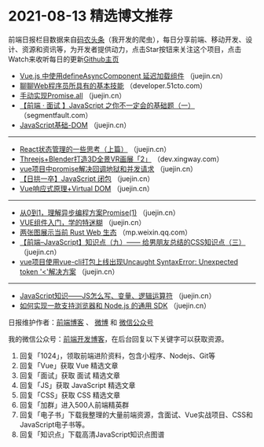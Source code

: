 # 2021-08-13 精选博文推荐

前端日报栏目数据来自[码农头条](https://toutiao.qdkfweb.cn/)（我开发的爬虫），每日分享前端、移动开发、设计、资源和资讯等，为开发者提供动力，点击Star按钮来关注这个项目，点击Watch来收听每日的更新[Github主页](https://github.com/kujian/frontendDaily)
* [Vue.js 中使用defineAsyncComponent 延迟加载组件](https://juejin.cn/post/6995422249058910221) （juejin.cn）
* [聊聊Web程序员所具有的基本技能](https://developer.51cto.com/art/202108/677742.htm) （developer.51cto.com）
* [手动实现Promise.all](https://juejin.cn/post/6995411965585653790) （juejin.cn）
* [【前端 · 面试 】JavaScript 之你不一定会的基础题（一）](https://segmentfault.com/a/1190000040507219) （segmentfault.com）
* [JavaScript基础-DOM](https://juejin.cn/post/6995405952681771022) （juejin.cn）

***
* [React状态管理的一些思考（上篇）](https://juejin.cn/post/6995497136510992414) （juejin.cn）
* [Threejs+Blender打造3D全景VR画展「2」](https://dev.xingway.com/threejs-3d-gallery-part2/) （dev.xingway.com）
* [vue项目中promise解决回调地狱和并发请求](https://juejin.cn/post/6995478235655962638) （juejin.cn）
* [【日拱一卒】JavaScript 闭包](https://juejin.cn/post/6995395616809418783) （juejin.cn）
* [Vue响应式原理+Virtual DOM](https://juejin.cn/post/6995470002153324580) （juejin.cn）

***
* [从0到1，理解异步编程方案Promise(1)](https://juejin.cn/post/6995393540645715976) （juejin.cn）
* [VUE组件入门，学的特迷糊](https://juejin.cn/post/6995469683847594015) （juejin.cn）
* [两张图展示当前 Rust  Web 生态](https://mp.weixin.qq.com/s/eHop79tGi7Ez3kbH7LnucQ) （mp.weixin.qq.com）
* [【前端&#8211;JavaScript】知识点（九）—— 给男朋友总结的CSS知识点（三）](https://juejin.cn/post/6995469262525579300) （juejin.cn）
* [vue项目使用vue-cli打包上线出现Uncaught SyntaxError: Unexpected token &#039;&lt;&#039;解决方案](https://juejin.cn/post/6995466550719283208) （juejin.cn）

***
* [JavaScript知识——JS怎么写、变量、逻辑运算符](https://juejin.cn/post/6995466036858830884) （juejin.cn）
* [如何实现一款支持浏览器和 Node.js 的通用 SDK](https://juejin.cn/post/6995455533062815780) （juejin.cn）

日报维护作者：[前端博客](https://qdkfweb.cn/) 、 [微博](http://weibo.com/kujian) 和 [微信公众号](https://open.weixin.qq.com/qr/code?username=caibaojian_com)

我的微信公众号：[前端开发博客](https://open.weixin.qq.com/qr/code?username=caibaojian_com)，在后台回复以下关键字可以获取资源。

1. 回复「1024」，领取前端进阶资料，包含小程序、Nodejs、Git等
2. 回复「Vue」获取 Vue 精选文章
3. 回复「面试」获取 面试 精选文章
4. 回复「JS」获取 JavaScript 精选文章
5. 回复「CSS」获取 CSS 精选文章
6. 回复「加群」进入500人前端精英群
7. 回复「电子书」下载我整理的大量前端资源，含面试、Vue实战项目、CSS和JavaScript电子书等。
8. 回复「知识点」下载高清JavaScript知识点图谱